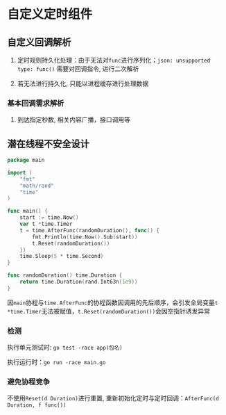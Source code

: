 # 自定义定时组件

## 自定义回调解析

1. 定时规则持久化处理：由于无法对`func`进行序列化；`json: unsupported type: func()` 需要对回调指令, 进行二次解析

2. 若无法进行持久化, 只能以进程缓存进行处理数据

### 基本回调需求解析

1. 到达指定秒数, 相关内容广播，接口调用等

## 潜在线程不安全设计

```go
package main

import (
	"fmt"
	"math/rand"
	"time"
)

func main() {
	start := time.Now()
	var t *time.Timer
	t = time.AfterFunc(randomDuration(), func() {
		fmt.Println(time.Now().Sub(start))
		t.Reset(randomDuration())
	})
	time.Sleep(5 * time.Second)
}

func randomDuration() time.Duration {
	return time.Duration(rand.Int63n(1e9))
}
```

因`main`协程与`time.AfterFunc`的协程函数因调用的先后顺序，会引发全局变量`t *time.Timer`无法被赋值，`t.Reset(randomDuration())`会因空指针诱发异常

### 检测

执行单元测试时: `go test -race app(包名)`

执行运行时：`go run -race main.go`

### 避免协程竞争

不使用`Reset(d Duration)`进行重置, 重新初始化定时与定时回调：`AfterFunc(d Duration, f func())`
